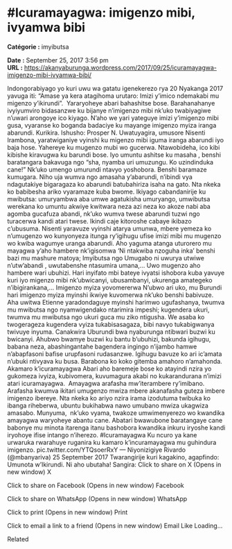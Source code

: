 # #Icuramayagwa: imigenzo mibi, ivyamwa bibi

**Catégorie :** imyibutsa

**Date :** September 25, 2017 3:56 pm  
**URL :** https://akanyaburunga.wordpress.com/2017/09/25/icuramayagwa-imigenzo-mibi-ivyamwa-bibi/

Indongorabiyago yo kuri uwu wa gatatu igenekerezo rya 20 Nyakanga 2017 yavuga iti: “Amase ya kera atagihoma urutaro: Imizi y’imico ndemakabi mu migenzo y’ikirundi”.  Yararyoheye abari bahashitse bose. Barahanahanye ivyiyumviro bidasanzwe ku bijanye n’imigenzo mibi nk’uko twabiyagiwe n’uwari arongoye ico kiyago. N’aho we yari yateguye imizi y’imigenzo mibi gusa, vyaranse ko boganda badaciye ku mayange imigenzo myiza iranga abarundi. Kurikira.
Ishusho: Prosper N.
Uwatuyagira, umusore Nisenti Irambona, yaratwiganiye vyinshi ku migenzo mibi iguma iranga abarundi iyo baja hose. Yahereye ku mugenzo mubi wo gucerwa. Ntawobideha, ico kibi kibishe kiravugwa ku barundi bose. Iyo umuntu ashitse ku masaha , benshi baratangara bakavuga ngo “sha, nyamba uri umuzungu. Ko uzindinduka cane!” Nk’uko umengo umurundi ntavyo yoshobora. Benshi baramaze kumugara. Niho uja wumva ngo amasaha y’abarundi, n’ibindi vya ndagutakiye bigaragaza ko abarundi batubahiriza isaha na gato. Nta nkeka ko babibesha ariko vyaramaze kuba bwome.
Ikiyago cabandanirije ku mwibutsa: umuryambwa aba umwe agatukisha umuryango, umwibutsa werekana ko umuntu akwiye kwitwara neza azi neza ko akoze nabi aba agomba gucafuza abandi, nk’uko wumva twese abarundi tuzwi ngo turacerwa kandi atari twese.
Ikindi caje kitoroshe cabaye ikibazo c’ubusuma. Nisenti yaravuze vyinshi atarya umunwa, mbere yemeza ko n’umugenzo wo kunyonyeza itunga ry’igihugu ufise imizi mibi mu mugenzo wo kwiba wagumye uranga abarundi. Aho yaguma atanga uturorero mu mayagwa y’aho hambere nk’igisomwa ‘Ni ntakwiba nzoguha inka’ benshi bazi mu mashure matoya; Imyibutsa ngo Umugabo ni uwurya utwiwe n’utw’abandi , uwutabenshe ntasumira umana,… Uwo mugenzo aho hambere wari ubuhizi.
Hari inyifato mbi bateye ivyatsi ishobora kuba yavuye kuri iyo migenzo mibi nk’ubwicanyi, ubusambanyi, ukurenga amategeko n’ibigirankana,…
Imigenzo myiza yovomererwa
N’ubwo ari uko, mu Burundi hari imigenzo myiza myinshi ikwiye kuvomerwa nk’uko benshi babivuze. Aha uwitwa Etienne yaradondaguye myinshi harimwo ugufashanya, twumva mu mwibutsa ngo nyamwigendako ntarimira impeshi; kugendera ukuri, twumva mu mwibutsa ngo ukuri guca mu ziko ntigusha. We asaba ko twogerageza kugendera vyiza tukabisasagaza, bibi navyo tukabigwanya twivuye inyuma.
Canakwira Uburundi bwa nyaburunga ntibwari buzwi ku bwicanyi. Ahubwo bwamye buzwi ku bantu b’ubuhizi, bakunda igihugu, babana neza, abashingantahe bagendera ingingo n’ijambo hamwe n’abapfasoni bafise urupfasoni rudasanzwe.
Igihugu bavuze ko ari ic’amata n’ubuki ntivyava ku busa. Barabona ko koko gitemba amahoro n’amahonda.
Akamaro k’icuramayagwa
Abari aho baremeje bose ko atayindi nzira yo gukomeza ivyiza, kubivomera, kuvumagura akabi no kukarandurana n’imizi atari icuramayagwa.  Amayagwa arafasha mw’iterambere ry’imibano. Arafasha kwumva ikitari umugenzo mwiza mbere akanafasha guteza imbere imigenzo ibereye. Nta nkeka ko ariyo nzira irama izodutuma twibuka ko ibanga riheberwa, ubuntu bukihabwa nawo umubano mwiza ukagwiza amasabo.
Munyuma,  nk’uko vyama, twakoze umwimenyerezo wo kwandika amayagwa waryoheye abantu cane. Abatari bwawubone baratangaye cane babonye mu minota itarenga itanu bashobora kwandika inkuru iryoshe kandi iryohoye ifise intango n’iherezo.
#Icuramayagwa
Ku ncuro ya kane urwaruka rwarahuye ruganira ku kamaro k’incuramayagwa mu guhindura imigenzo. pic.twitter.com/YTQsoerRxY
— Niyonizigiye Rivardo (@mbanyariva) 25 September 2017
Twarangirije kuri kagakino, agapfindo: Umunota w’Ikirundi.
Ni aho ubutaha!
Sangira:
Click to share on X (Opens in new window)
X

Click to share on Facebook (Opens in new window)
Facebook

Click to share on WhatsApp (Opens in new window)
WhatsApp

Click to print (Opens in new window)
Print

Click to email a link to a friend (Opens in new window)
Email
Like Loading...

Related
